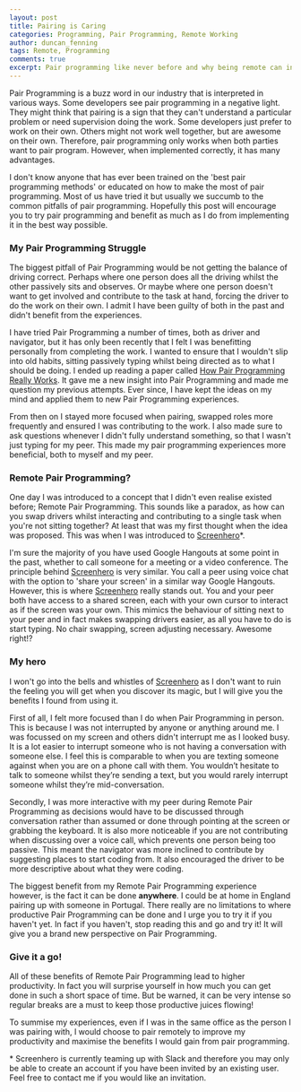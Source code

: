 ```yaml
---
layout: post
title: Pairing is Caring
categories: Programming, Pair Programming, Remote Working
author: duncan_fenning
tags: Remote, Programming
comments: true
excerpt: Pair programming like never before and why being remote can increase productivity.
---
```


Pair Programming is a buzz word in our industry that is interpreted in various ways. Some developers see pair programming in a negative light. They might think that pairing is a sign that they can't understand a particular problem or need supervision doing the work. Some developers just prefer to work on their own. Others might not work well together, but are awesome on their own. Therefore, pair programming only works when both parties want to pair program. However, when implemented correctly, it has many advantages.

I don't know anyone that has ever been trained on the 'best pair programming methods' or educated on how to make the most of pair programming. Most of us have tried it but usually we succumb to the common pitfalls of pair programming. Hopefully this post will encourage you to try pair programming and benefit as much as I do from implementing it in the best way possible.

### My Pair Programming Struggle

The biggest pitfall of Pair Programming would be not getting the balance of driving correct. Perhaps where one person does all the driving whilst the other passively sits and observes. Or maybe where one person doesn't want to get involved and contribute to the task at hand, forcing the driver to do the work on their own. I admit I have been guilty of both in the past and didn't benefit from the experiences.

I have tried Pair Programming a number of times, both as driver and navigator, but it has only been recently that I felt I was benefitting personally from completing the work. I wanted to ensure that I wouldn't slip into old habits, sitting passively typing whilst being directed as to what I should be doing. I ended up reading a paper called [How Pair Programming Really Works](https://www.computer.org/cms/Computer.org/ComputingNow/homepage/mostread/MostRead-SW-PairProgrammingReallyWorks.pdf). It gave me a new insight into Pair Programming and made me question my previous attempts. Ever since, I have kept the ideas on my mind and applied them to new Pair Programming experiences.

From then on I stayed more focused when pairing, swapped roles more frequently and ensured I was contributing to the work. I also made sure to ask questions whenever I didn't fully understand something, so that I wasn't just typing for my peer. This made my pair programming experiences more beneficial, both to myself and my peer.

### Remote Pair Programming?

One day I was introduced to a concept that I didn't even realise existed before; Remote Pair Programming. This sounds like a paradox, as how can you swap drivers whilst interacting and contributing to a single task when you're not sitting together? At least that was my first thought when the idea was proposed. This was when I was introduced to [Screenhero](https://screenhero.com/)\*.

I'm sure the majority of you have used Google Hangouts at some point in the past, whether to call someone for a meeting or a video conference. The principle behind [Screenhero](https://screenhero.com/) is very similar. You call a peer using voice chat with the option to 'share your screen' in a similar way Google Hangouts. However, this is where [Screenhero](https://screenhero.com/) really stands out. You and your peer both have access to a shared screen, each with your own cursor to interact as if the screen was your own. This mimics the behaviour of sitting next to your peer and in fact makes swapping drivers easier, as all you have to do is start typing. No chair swapping, screen adjusting necessary. Awesome right!?

### My hero

I won't go into the bells and whistles of [Screenhero](https://screenhero.com/) as I don't want to ruin the feeling you will get when you discover its magic, but I will give you the benefits I found from using it.

First of all, I felt more focused than I do when Pair Programming in person. This is because I was not interrupted by anyone or anything around me. I was focussed on my screen and others didn't interrupt me as I looked busy. It is a lot easier to interrupt someone who is not having a conversation with someone else. I feel this is comparable to when you are texting someone against when you are on a phone call with them. You wouldn’t hesitate to talk to someone whilst they’re sending a text, but you would rarely interrupt someone whilst they’re mid-conversation.

Secondly, I was more interactive with my peer during Remote Pair Programming as decisions would have to be discussed through conversation rather than assumed or done through pointing at the screen or grabbing the keyboard. It is also more noticeable if you are not contributing when discussing over a voice call, which prevents one person being too passive. This meant the navigator was more inclined to contribute by suggesting places to start coding from. It also encouraged the driver to be more descriptive about what they were coding.

The biggest benefit from my Remote Pair Programming experience however, is the fact it can be done **anywhere**. I could be at home in England pairing up with someone in Portugal. There really are no limitations to where productive Pair Programming can be done and I urge you to try it if you haven't yet. In fact if you haven't, stop reading this and go and try it! It will give you a brand new perspective on Pair Programming.

### Give it a go!

All of these benefits of Remote Pair Programming lead to higher productivity. In fact you will surprise yourself in how much you can get done in such a short space of time. But be warned, it can be very intense so regular breaks are a must to keep those productive juices flowing!

To summise my experiences, even if I was in the same office as the person I was pairing with, I would choose to pair remotely to improve my productivity and maximise the benefits I would gain from pair programming.

\* Screenhero is currently teaming up with Slack and therefore you may only be able to create an account if you have been invited by an existing user. Feel free to contact me if you would like an invitation.
